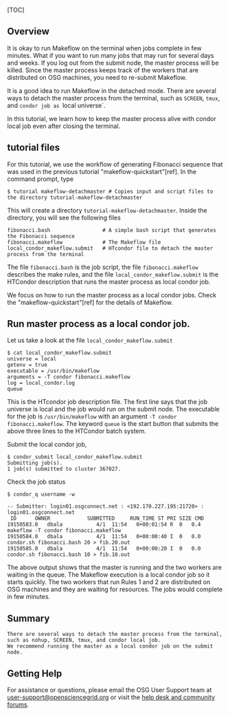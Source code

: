 [title]: - "Makeflow - Detach master from the terminal"
[TOC]
 
## Overview

It is okay to run Makeflow on the terminal when jobs complete in few minutes.  What if you want to run many jobs 
that may run for several days and weeks. If you log out from the submit node, the master process will be killed. 
Since the master process keeps track of the workers that are distributed on OSG machines, you need to re-submit 
Makeflow. 

It is a good idea to run Makeflow in the detached mode. There are several ways to detach the master process from the 
terminal, such as `SCREEN`, `tmux`, and `condor job as `local universe`.

In this tutorial, we learn how to keep the master process alive with condor local job even after closing the terminal. 

## tutorial files

For this tutorial, we use the workflow of generating Fibonacci sequence that was used in the previous tutorial 
"makeflow-quickstart"[ref]. In the command prompt, type

    $ tutorial makeflow-detachmaster # Copies input and script files to the directory tutorial-makeflow-detachmaster

This will create a directory `tutorial-makeflow-detachmaster`. Inside the directory, you will see the following files

    fibonacci.bash                 # A simple bash script that generates the Fibonacci sequence
    fibonacci.makeflow             # The Makeflow file
    local_condor_makeflow.submit   # HTcondor file to detach the master process from the terminal

The file `fibonacci.bash` is the job script, the file `fibonacci.makeflow` describes the make rules, and the
file `local_condor_makeflow.submit` is the HTCondor description that runs the master process as local condor job.

We focus on how to run the master process as a local condor jobs. Check the "makeflow-quickstart"[ref] for the details of Makeflow. 

## Run master process as a local condor job. 

Let us take a look at the file `local_condor_makeflow.submit`

    $ cat local_condor_makeflow.submit 
    universe = local
    getenv = true
    executable = /usr/bin/makeflow
    arguments = -T condor fibonacci.makeflow
    log = local_condor.log
    queue


This is the HTcondor job description file.  The first line says that the job universe is local and the job would
run on the submit node. The executable for the job is `/usr/bin/makeflow` with an argument `-T condor fibonacci.makeflow`. The keyword `queue` is the start button 
that submits the above three lines to the HTCondor batch system. 

Submit the local condor job, 

    $ condor_submit local_condor_makeflow.submit 
    Submitting job(s).
    1 job(s) submitted to cluster 367027.

Check the job status

    $ condor_q username -w

    -- Submitter: login01.osgconnect.net : <192.170.227.195:21720> : login01.osgconnect.net
     ID      OWNER            SUBMITTED     RUN_TIME ST PRI SIZE CMD               
    19150583.0   dbala           4/1  11:54   0+00:01:54 R  0   0.4  makeflow -T condor fibonacci.makeflow
    19150584.0   dbala           4/1  11:54   0+00:00:40 I  0   0.0  condor.sh fibonacci.bash 20 > fib.20.out
    19150585.0   dbala           4/1  11:54   0+00:00:20 I  0   0.0  condor.sh fibonacci.bash 10 > fib.10.out

The above output shows that the master is running and the two workers are waiting in the queue. The Makeflow execution is a 
local condor job so it starts quickly. The two workers that run Rules 1 and 2 are distributed on OSG machines and they are waiting for resources. The jobs would complete in few minutes. 

## Summary

    There are several ways to detach the master process from the terminal, such as nohup, SCREEN, tmux, and condor local job. 
    We recommend running the master as a local condor job on the submit node. 

## Getting Help
For assistance or questions, please email the OSG User Support team  at [user-support@opensciencegrid.org](mailto:user-support@opensciencegrid.org) or visit the [help desk and community forums](http://support.opensciencegrid.org).
